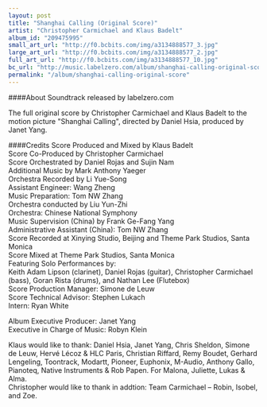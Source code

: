 ```yaml
---
layout: post
title: "Shanghai Calling (Original Score)"
artist: "Christopher Carmichael and Klaus Badelt"
album_id: "209475995"
small_art_url: "http://f0.bcbits.com/img/a3134888577_3.jpg"
large_art_url: "http://f0.bcbits.com/img/a3134888577_2.jpg"
full_art_url: "http://f0.bcbits.com/img/a3134888577_10.jpg"
bc_url: "http://music.labelzero.com/album/shanghai-calling-original-score?pk=170"
permalink: "/album/shanghai-calling-original-score"
---
```

####About
Soundtrack released by labelzero.com  
  
The full original score by Christopher Carmichael and Klaus Badelt to the motion picture "Shanghai Calling", directed by Daniel Hsia, produced by Janet Yang.

####Credits
Score Produced and Mixed by Klaus Badelt   
Score Co-Produced by Christopher Carmichael  
Score Orchestrated by Daniel Rojas and Sujin Nam  
Additional Music by Mark Anthony Yaeger  
Orchestra Recorded by Li Yue-Song  
Assistant Engineer: Wang Zheng  
Music Preparation: Tom NW Zhang   
Orchestra conducted by Liu Yun-Zhi  
Orchestra: Chinese National Symphony  
Music Supervision (China) by Frank Ge-Fang Yang  
Administrative Assistant (China): Tom NW Zhang  
Score Recorded at Xinying Studio, Beijing and Theme Park Studios, Santa Monica   
Score Mixed at Theme Park Studios, Santa Monica  
Featuring Solo Performances by:  
Keith Adam Lipson (clarinet), Daniel Rojas (guitar), Christopher Carmichael (bass), Goran Rista (drums), and Nathan Lee (Flutebox)   
Score Production Manager: Simone de Leuw   
Score Technical Advisor: Stephen Lukach  
Intern: Ryan White  
  
Album Executive Producer: Janet Yang  
Executive in Charge of Music: Robyn Klein  
  
Klaus would like to thank: Daniel Hsia, Janet Yang, Chris Sheldon, Simone de Leuw, Hervé Lécoz & HLC Paris, Christian Riffard, Remy Boudet, Gerhard Lengeling, Toontrack, Modartt, Pioneer, Euphonix, M-Audio, Anthony Gallo, Pianoteq, Native Instruments & Rob Papen. For Malona, Juliette, Lukas & Alma.  
Christopher would like to thank in addtion: Team Carmichael – Robin, Isobel, and Zoe.

